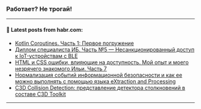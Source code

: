### Работает? Не трогай!

---
<!--
#### 🛠️ Technical stack:

![Java](https://img.shields.io/badge/Java-informational?logo=Oracle&style=flat&logoColor=white&color=FF4500)
![Kotlin](https://img.shields.io/badge/Kotlin-informational?logo=Kotlin&style=flat&logoColor=white&color=774D97)
![TS](https://img.shields.io/badge/TypeScript-informational?logo=typeScript&style=flat&logoColor=black&color=017acc)
![Python](https://img.shields.io/badge/Python-informational?logo=Python&style=flat&logoColor=black&color=ffdd54) <br>
![Spring](https://img.shields.io/badge/Spring-informational?logo=Spring&style=flat&logoColor=white&color=6DB33F) 
![SpringBoot](https://img.shields.io/badge/SpringBoot-informational?logo=SpringBoot&style=flat&logoColor=white&color=6DB33F)
![Nest](https://img.shields.io/badge/NestJS-informational?logo=NestJS&style=flat&logoColor=white&color=E0234E) 
![NodeJS](https://img.shields.io/badge/NodeJS-informational?logo=node.js&style=flat&logoColor=white&color=70A760)<br>
![PostgreSQL](https://img.shields.io/badge/PostgreSQL-informational?logo=PostgreSQL&style=flat&logoColor=white&color=DAA520)
![MongoDB](https://img.shields.io/badge/MongoDB-informational?logo=MongoDB&style=flat&logoColor=white&color=870000)
![Apache](https://img.shields.io/badge/Apache-informational?logo=apache&style=flat&logoColor=white&color=f74e28)

___ 


#### 🛠️ Most used languages:

[![Top Langs](https://github-readme-stats-git-master-advtsetting-gmailcom.vercel.app/api/top-langs/?username=zloylis&langs_count=10&hide_title=true&title_color=e6edf3&size_weight=0.5&count_weight=0.5&layout=compact&hide_border=true&theme=dracula)](https://github.com/zloylis)

---
-->

#### 💬 Latest posts from habr.com:

<!-- BLOG-POST-LIST:START -->
- [Kotlin Coroutines. Часть 1: Первое погружение](https://habr.com/ru/companies/reksoft/articles/802353/?utm_source=habrahabr&utm_medium=rss&utm_campaign=802353)
- [Диплом специалиста ИБ. Часть №5 — Несанкционированный доступ к IoT-устройствам с BLE](https://habr.com/ru/articles/792730/?utm_source=habrahabr&utm_medium=rss&utm_campaign=792730)
- [HTML и CSS ошибки, влияющие на доступность. Мой опыт и моего незрячего знакомого Ильи. Часть 7](https://habr.com/ru/companies/ruvds/articles/800593/?utm_source=habrahabr&utm_medium=rss&utm_campaign=800593)
- [Нормализация событий информационной безопасности и как ее можно выполнять с помощью языка eXtraction and Processing](https://habr.com/ru/companies/pt/articles/802205/?utm_source=habrahabr&utm_medium=rss&utm_campaign=802205)
- [C3D Collision Detection: представление детектора столкновений в составе C3D Toolkit](https://habr.com/ru/companies/ascon/articles/793924/?utm_source=habrahabr&utm_medium=rss&utm_campaign=793924)
<!-- BLOG-POST-LIST:END -->

---
<!--[![Top Langs](https://github-readme-stats-git-master-advtsetting-gmailcom.vercel.app/api/top-langs/?username=zloylis&langs_count=10&hide_title=false&title_color=e6edf3&size_weight=0.5&count_weight=0.5&layout=compact&hide_border=true&theme=dracula)](https://github.com/zloylis)
![GitHub stats](https://github-readme-stats-git-master-advtsetting-gmailcom.vercel.app/api?username=zloylis&show_icons=true&hide_border=true&theme=dracula&hide_title=true&include_all_commits=true&count_private=true&hide=contribs&hide_rank=true)-->
